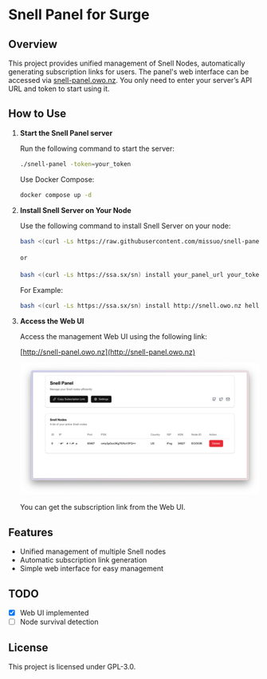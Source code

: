 # Snell Panel for Surge

## Overview

This project provides unified management of Snell Nodes, automatically generating subscription links for users. The panel's web interface can be accessed via [snell-panel.owo.nz](http://snell-panel.owo.nz). You only need to enter your server’s API URL and token to start using it. 

## How to Use

1. **Start the Snell Panel server**

   Run the following command to start the server:

   ```bash
   ./snell-panel -token=your_token
   ```

   Use Docker Compose:

   ```bash
   docker compose up -d
   ```

2. **Install Snell Server on Your Node**

   Use the following command to install Snell Server on your node:

   ```bash
   bash <(curl -Ls https://raw.githubusercontent.com/missuo/snell-panel/main/snell-install.sh) install your_panel_url your_token

   or

   bash <(curl -Ls https://ssa.sx/sn) install your_panel_url your_token
   ```

   For Example:

   ```bash
   bash <(curl -Ls https://ssa.sx/sn) install http://snell.owo.nz helloworld
   ```

3. **Access the Web UI**

   Access the management Web UI using the following link:

   [http://snell-panel.owo.nz](http://snell-panel.owo.nz)

   ![Snell Panel](./screenshots/web.png)

   You can get the subscription link from the Web UI.

## Features

- Unified management of multiple Snell nodes
- Automatic subscription link generation
- Simple web interface for easy management

## TODO

- [x] Web UI implemented
- [ ] Node survival detection

## License

This project is licensed under GPL-3.0.